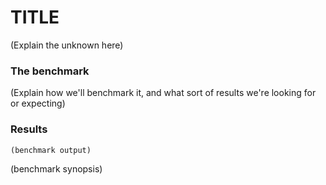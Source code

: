# TITLE

(Explain the unknown here)

### The benchmark

(Explain how we'll benchmark it, and what sort of results we're looking for or expecting)

### Results

```
(benchmark output)
```

(benchmark synopsis)